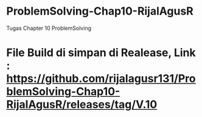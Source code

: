 # ProblemSolving-Chap10-RijalAgusR
 Tugas Chapter 10 ProblemSolving
 
# File Build di simpan di Realease, Link : https://github.com/rijalagusr131/ProblemSolving-Chap10-RijalAgusR/releases/tag/V.10
